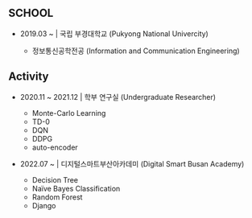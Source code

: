 ## SCHOOL

* 2019.03 ~ | 국립 부경대학교 (Pukyong National Univercity)

  - 정보통신공학전공 (Information and Communication Engineering)


## Activity

* 2020.11 ~ 2021.12 | 학부 연구실 (Undergraduate Researcher)
  - Monte-Carlo Learning
  - TD-0
  - DQN
  - DDPG
  - auto-encoder

* 2022.07 ~ | 디지털스마트부산아카데미 (Digital Smart Busan Academy)
  - Decision Tree
  - Naïve Bayes Classification
  - Random Forest
  - Django
